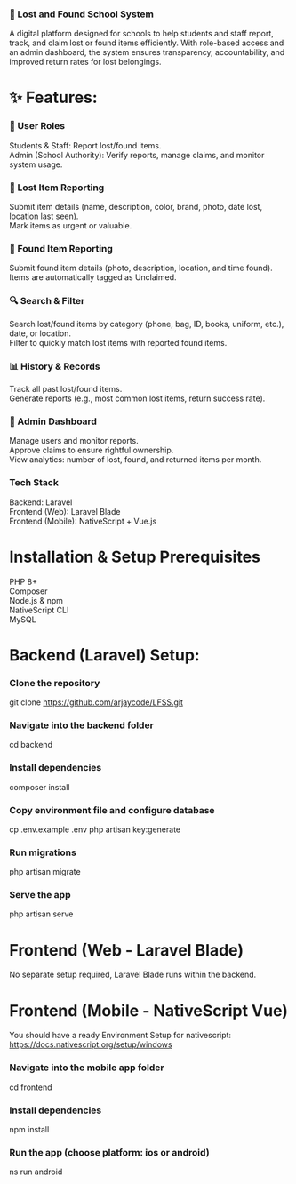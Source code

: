 ### 🎒 Lost and Found School System

A digital platform designed for schools to help students and staff report, track, and claim lost or found items efficiently. With role-based access and an admin dashboard, the system ensures transparency, accountability, and improved return rates for lost belongings.

# ✨ Features: 
### 👥 User Roles
Students & Staff: Report lost/found items.  
Admin (School Authority): Verify reports, manage claims, and monitor system usage.  

### 📝 Lost Item Reporting
Submit item details (name, description, color, brand, photo, date lost, location last seen).  
Mark items as urgent or valuable.  

### 📸 Found Item Reporting
Submit found item details (photo, description, location, and time found).  
Items are automatically tagged as Unclaimed.  

### 🔍 Search & Filter
Search lost/found items by category (phone, bag, ID, books, uniform, etc.), date, or location.  
Filter to quickly match lost items with reported found items.  

### 📊 History & Records
Track all past lost/found items.  
Generate reports (e.g., most common lost items, return success rate).  

### 📌 Admin Dashboard
Manage users and monitor reports.  
Approve claims to ensure rightful ownership.  
View analytics: number of lost, found, and returned items per month.  

### Tech Stack

Backend: Laravel  
Frontend (Web): Laravel Blade  
Frontend (Mobile): NativeScript + Vue.js  

# Installation & Setup Prerequisites

PHP 8+  
Composer  
Node.js & npm  
NativeScript CLI  
MySQL  

# Backend (Laravel) Setup:
### Clone the repository
git clone https://github.com/arjaycode/LFSS.git
### Navigate into the backend folder
cd backend
### Install dependencies
composer install
### Copy environment file and configure database
cp .env.example .env
php artisan key:generate
### Run migrations
php artisan migrate
### Serve the app
php artisan serve

# Frontend (Web - Laravel Blade)
No separate setup required, Laravel Blade runs within the backend.

# Frontend (Mobile - NativeScript Vue)
You should have a ready Environment Setup for nativescript: https://docs.nativescript.org/setup/windows
### Navigate into the mobile app folder
cd frontend
### Install dependencies
npm install
### Run the app (choose platform: ios or android)
ns run android
